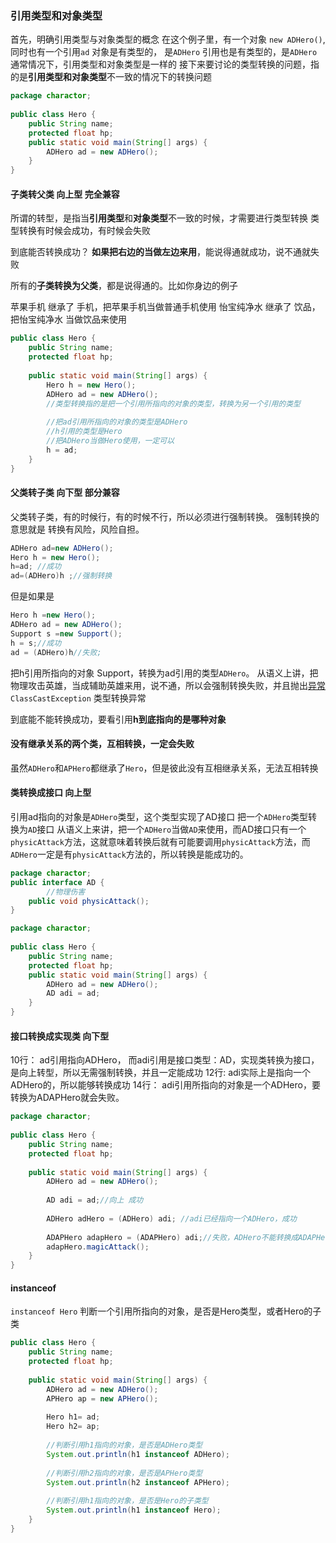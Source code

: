 ### 引用类型和对象类型

首先，明确引用类型与对象类型的概念
在这个例子里，有一个对象 `new ADHero()`, 同时也有一个引用`ad`
对象是有类型的， 是`ADHero`
引用也是有类型的，是`ADHero`
通常情况下，引用类型和对象类型是一样的
接下来要讨论的类型转换的问题，指的是**引用类型和对象类型**不一致的情况下的转换问题

```java
package charactor;
 
public class Hero {
    public String name;
    protected float hp;
    public static void main(String[] args) {
        ADHero ad = new ADHero();        
    }
}
```

#### 子类转父类 向上型  完全兼容

所谓的转型，是指当**引用类型**和**对象类型**不一致的时候，才需要进行类型转换
类型转换有时候会成功，有时候会失败

到底能否转换成功？ 
**如果把右边的当做左边来用**，能说得通就成功，说不通就失败

所有的**子类转换为父类**，都是说得通的。比如你身边的例子

苹果手机 继承了 手机，把苹果手机当做普通手机使用
怡宝纯净水 继承了 饮品， 把怡宝纯净水 当做饮品来使用

```java
public class Hero {
    public String name;
    protected float hp;
     
    public static void main(String[] args) {
        Hero h = new Hero();
        ADHero ad = new ADHero();
        //类型转换指的是把一个引用所指向的对象的类型，转换为另一个引用的类型
         
        //把ad引用所指向的对象的类型是ADHero
        //h引用的类型是Hero
        //把ADHero当做Hero使用，一定可以
        h = ad;        
    }
}
```

#### 父类转子类 向下型 部分兼容

父类转子类，有的时候行，有的时候不行，所以必须进行强制转换。
强制转换的意思就是 转换有风险，风险自担。

```java
ADHero ad=new ADHero();
Hero h = new Hero();
h=ad; //成功
ad=(ADHero)h ;//强制转换
```

但是如果是

```java
Hero h =new Hero();
ADHero ad = new ADHero();
Support s =new Support();
h = s;//成功
ad = (ADHero)h//失败;
```

把h引用所指向的对象 Support，转换为ad引用的类型`ADHero`。 从语义上讲，把物理攻击英雄，当成辅助英雄来用，说不通，所以会强制转换失败，并且抛出[异常](https://how2j.cn/k/exception/exception-tutorial/332.html) `ClassCastException` 类型转换异常

到底能不能转换成功，要看引用**h到底指向的是哪种对象**

#### 没有继承关系的两个类，互相转换，一定会失败

虽然`ADHero`和`APHero`都继承了`Hero`，但是彼此没有互相继承关系，无法互相转换

#### 类转换成接口 向上型

引用ad指向的对象是`ADHero`类型，这个类型实现了AD接口
把一个`ADHero`类型转换为`AD`接口
从语义上来讲，把一个`ADHero`当做`AD`来使用，而AD接口只有一个`physicAttack`方法，这就意味着转换后就有可能要调用`physicAttack`方法，而`ADHero`一定是有`physicAttack`方法的，所以转换是能成功的。

```java
package charactor;
public interface AD {
        //物理伤害
    public void physicAttack();
}
```

```java
package charactor;
   
public class Hero {
    public String name;
    protected float hp;
    public static void main(String[] args) {
        ADHero ad = new ADHero();
        AD adi = ad;     
    }      
}
```

#### 接口转换成实现类 向下型

10行： ad引用指向ADHero， 而adi引用是接口类型：AD，实现类转换为接口，是向上转型，所以无需强制转换，并且一定能成功
12行: adi实际上是指向一个ADHero的，所以能够转换成功
14行： adi引用所指向的对象是一个ADHero，要转换为ADAPHero就会失败。

```java
package charactor;
     
public class Hero {
    public String name;
    protected float hp;
         
    public static void main(String[] args) {
        ADHero ad = new ADHero();
            
        AD adi = ad;//向上 成功
   
        ADHero adHero = (ADHero) adi; //adi已经指向一个ADHero，成功
            
        ADAPHero adapHero = (ADAPHero) adi;//失败，ADHero不能转换成ADAPHero,无继承关系
        adapHero.magicAttack();
    }     
}
```

#### instanceof

`instanceof Hero` 判断一个引用所指向的对象，是否是Hero类型，或者Hero的子类

```java
public class Hero {
    public String name;
    protected float hp;
      
    public static void main(String[] args) {
        ADHero ad = new ADHero();
        APHero ap = new APHero();
         
        Hero h1= ad;
        Hero h2= ap;
         
        //判断引用h1指向的对象，是否是ADHero类型
        System.out.println(h1 instanceof ADHero);
         
        //判断引用h2指向的对象，是否是APHero类型
        System.out.println(h2 instanceof APHero);
         
        //判断引用h1指向的对象，是否是Hero的子类型
        System.out.println(h1 instanceof Hero);
    }
}
```

